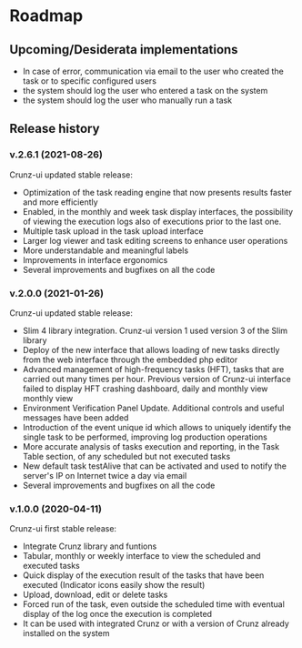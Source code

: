 # Roadmap

## Upcoming/Desiderata implementations

* In case of error, communication via email to the user who created the task or to specific configured users
* the system should log the user who entered a task on the system
* the system should log the user who manually run a task

## Release history

### v.2.6.1 (2021-08-26)

Crunz-ui updated stable release:
* Optimization of the task reading engine that now presents results faster and more efficiently
* Enabled, in the monthly and week task display interfaces, the possibility of viewing the execution logs also of executions prior to the last one.
* Multiple task upload in the task upload interface
* Larger log viewer and task editing screens to enhance user operations
* More understandable and meaningful labels
* Improvements in interface ergonomics
* Several improvements and bugfixes on all the code

### v.2.0.0 (2021-01-26)

Crunz-ui updated stable release:
* Slim 4 library integration. Crunz-ui version 1 used version 3 of the Slim library
* Deploy of the new interface that allows loading of new tasks directly from the web interface through the embedded php editor
* Advanced management of high-frequency tasks (HFT), tasks that are carried out many times per hour. Previous version of Crunz-ui interface failed to display HFT crashing dashboard, daily and monthly view monthly view
* Environment Verification Panel Update. Additional controls and useful messages have been added
* Introduction of the event unique id which allows to uniquely identify the single task to be performed, improving log production operations
* More accurate analysis of tasks execution and reporting, in the Task Table section, of any scheduled but not executed tasks
* New default task testAlive that can be activated and used to notify the server's IP on Internet twice a day via email
* Several improvements and bugfixes on all the code

### v.1.0.0 (2020-04-11)

Crunz-ui first stable release:
* Integrate Crunz library and funtions
* Tabular, monthly or weekly interface to view the scheduled and executed tasks
* Quick display of the execution result of the tasks that have been executed (Indicator icons easily show the result)
* Upload, download, edit or delete tasks
* Forced run of the task, even outside the scheduled time with eventual display of the log once the execution is completed
* It can be used with integrated Crunz or with a version of Crunz already installed on the system
